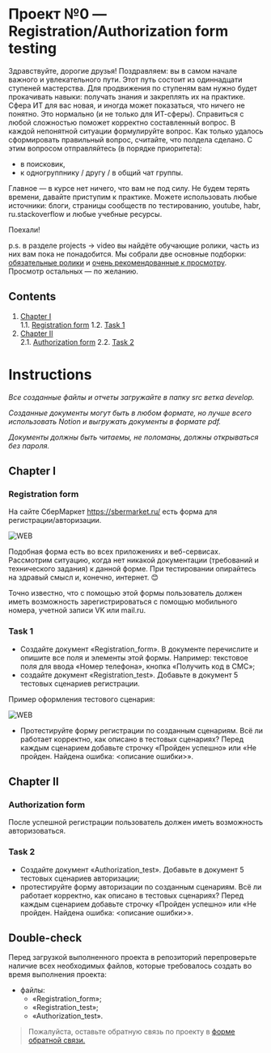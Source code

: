 # Проект №0 — Registration/Authorization form testing

Здравствуйте, дорогие друзья!
Поздравляем: вы в самом начале важного и увлекательного пути. Этот путь состоит из одиннадцати ступеней мастерства. Для продвижения по ступеням вам нужно будет прокачивать навыки: получать знания и закреплять их на практике. Сфера ИТ для вас новая, и иногда может показаться, что ничего не понятно. Это нормально (и не только для ИТ-сферы). Справиться с любой сложностью поможет корректно составленный вопрос.
В каждой непонятной ситуации формулируйте вопрос.
Как только удалось сформировать правильный вопрос, считайте, что полдела сделано.
С этим вопросом отправляйтесь (в порядке приоритета):
	
- в поисковик,
- к одногруппнику / другу / в общий чат группы.
	
Главное — в курсе нет ничего, что вам не под силу.
Не будем терять времени, давайте приступим к практике. 
Можете использовать любые источники: блоги, страницы сообществ по тестированию, youtube, habr, ru.stackoverflow и любые учебные ресурсы. 

Поехали!

p.s. в разделе projects → video вы найдёте обучающие ролики, часть из них вам пока не понадобится. Мы собрали две основные подборки: [обязательные ролики](https://edu.21-school.ru/video/selection/59124ff8-7c7e-4788-80fe-a03644fa63b5) и [очень рекомендованные к просмотру](https://edu.21-school.ru/video/selection/10d1b168-72c3-4917-bdad-f5a82ad095eb). Просмотр остальных — по желанию. 


## Contents

1. [Chapter I](#chapter-i) \
    1.1. [Registration form](#registration-form)
    1.2. [Task 1](#task-business-plan)
2. [Chapter II](#chapter-ii) \
    2.1. [Authorization form](#authorization-form)
    2.2. [Task 2](#task-authorization-form)


  
# Instructions

 *Все созданные файлы и отчеты загружайте в папку src ветка develop.*   

 *Созданные документы могут быть в любом формате, но лучше всего использовать Notion и выгружать документы в формате pdf.*  

 *Документы должны быть читаемы, не поломаны, должны открываться без пароля.*
    
<h2 id="chapter-i" >Chapter I</h2>
<h3 id="registration-form" >Registration form</h3>

На сайте СберМаркет https://sbermarket.ru/ есть форма для регистрации/авторизации.

![WEB](misc/images/Reglog-form.png)

Подобная форма есть во всех приложениях и веб-сервисах.
Рассмотрим ситуацию, когда нет никакой документации (требований и технического задания) к данной форме. При тестировании опирайтесь на здравый смысл и, конечно, интернет. 😊

Точно известно, что с помощью этой формы пользователь должен иметь возможность зарегистрироваться с помощью мобильного номера, учетной записи VK или mail.ru.

<h3 id="task-registration-form">Task 1</h3>

- Создайте документ «Registration_form». В документе перечислите и опишите все поля и элементы этой формы. Например: текстовое поля для ввода «Номер телефона», кнопка «Получить код в СМС»;
- создайте документ «Registration_test». Добавьте в документ 5 тестовых сценариев регистрации. 

Пример оформления тестового сценария: 

![WEB](misc/images/Test_example_.png)

- Протестируйте форму регистрации по созданным сценариям. Всё ли работает корректно, как описано в тестовых сценариях? Перед каждым сценарием добавьте строчку «Пройден успешно» или «Не пройден. Найдена ошибка: <описание ошибки>».

<h2 id="chapter-ii">Chapter II</h2>
<h3 id="authorization-form" >Authorization form</h3>
 
После успешной регистрации пользователь должен иметь возможность авторизоваться.

<h3 id="task-authorization-form">Task 2</h3>

- Создайте документ «Authorization_test». Добавьте в документ 5 тестовых сценариев авторизации;
- протестируйте форму авторизации по созданным сценариям. Всё ли работает корректно, как описано в тестовых сценариях? Перед каждым сценарием добавьте строчку «Пройден успешно» или «Не пройден. Найдена ошибка: <описание ошибки>».

## Double-check

Перед загрузкой выполненного проекта в репозиторий перепроверьте наличие всех необходимых файлов, которые требовалось создать во время выполнения проекта:  

* файлы:	
    + «Registration_form»;
    + «Registration_test»; 
    + «Authorization_test».  
	

>Пожалуйста, оставьте обратную связь по проекту в [форме обратной связи.](https://forms.gle/A4MhPZkycm4Cs9HQ7)

